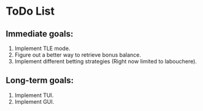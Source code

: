 # ToDo List

## Immediate goals:
1. Implement TLE mode.
2. Figure out a better way to retrieve bonus balance.
3. Implement different betting strategies (Right now limited to labouchere).

## Long-term goals:
1. Implement TUI.
2. Implement GUI.
